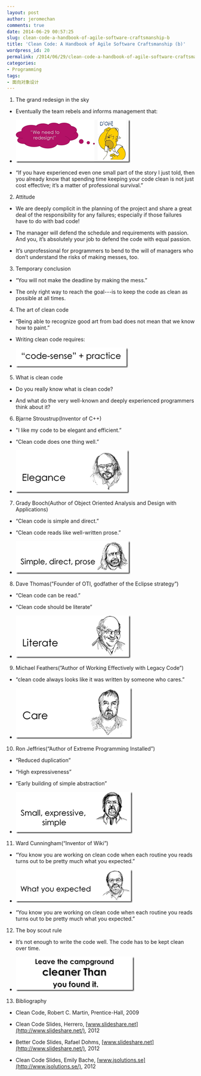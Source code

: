 ```yaml
---
layout: post
author: jeromechan
comments: true
date: 2014-06-29 00:57:25
slug: clean-code-a-handbook-of-agile-software-craftsmanship-b
title: 'Clean Code: A Handbook of Agile Software Craftsmanship (b)'
wordpress_id: 20
permalink: /2014/06/29/clean-code-a-handbook-of-agile-software-craftsmanship-b/
categories:
- Programming
tags:
- 面向对象设计
---
```


1. The grand redesign in the sky

  * Eventually the team rebels and informs management that: 

	
  * ![image](/images/2014-06-29-clean-code-a-handbook-of-agile-software-craftsmanship-b/image_thumb37.png)

	
  * “If you have experienced even one small part of the story I just told, then you already know that spending time keeping your code clean is not just cost effective; it’s a matter of professional survival.” 

2. Attitude 



	
  * We are deeply complicit in the planning of the project and share a great deal of the responsibility for any failures; especially if those failures have to do with bad code! 

	
  * The manager will defend the schedule and requirements with passion. And you, it’s absolutely your job to defend the code with equal passion. 

	
  * It’s unprofessional for programmers to bend to the will of managers who don’t understand the risks of making messes, too. 


3. Temporary conclusion



	
  * “You will not make the deadline by making the mess.” 

	
  * The only right way to reach the goal---is to keep the code as clean as possible at all times. 


4. The art of clean code



	
  * “Being able to recognize good art from bad does not mean that we know how to paint.” 

	
  * Writing clean code requires: 

	
  * ![image](/images/2014-06-29-clean-code-a-handbook-of-agile-software-craftsmanship-b/image_thumb38.png)


5. What is clean code

  * Do you really know what is clean code? 

	
  * And what do the very well-known and deeply experienced programmers think about it? 


6. Bjarne Stroustrup(Inventor of C++)

  * "I like my code to be elegant and efficient.” 

	
  * “Clean code does one thing well.” 

	
  * ![image](/images/2014-06-29-clean-code-a-handbook-of-agile-software-craftsmanship-b/image_thumb39.png)


7. Grady Booch(Author of Object Oriented Analysis and Design with Applications)

  * “Clean code is simple and direct.” 

	
  * “Clean code reads like well-written prose.” 

	
  * ![image](/images/2014-06-29-clean-code-a-handbook-of-agile-software-craftsmanship-b/image_thumb40.png)


8. Dave Thomas(”Founder of OTI, godfather of the Eclipse strategy”)

  * “Clean code can be read.” 

	
  * “Clean code should be literate” 

	
  * ![image](/images/2014-06-29-clean-code-a-handbook-of-agile-software-craftsmanship-b/image_thumb41.png)


9. Michael Feathers(”Author of Working Effectively with Legacy Code”)
	
  * “clean code always looks like it was written by someone who cares.” 

	
  * ![image](/images/2014-06-29-clean-code-a-handbook-of-agile-software-craftsmanship-b/image_thumb42.png)


10. Ron Jeffries(“Author of Extreme Programming Installed”)

	
  * “Reduced duplication” 

	
  * “High expressiveness” 

	
  * “Early building of simple abstraction” 

	
  * ![image](/images/2014-06-29-clean-code-a-handbook-of-agile-software-craftsmanship-b/image_thumb43.png)


11. Ward Cunningham(“Inventor of Wiki”)

	
  * “You know you are working on clean code when each routine you reads turns out to be pretty much what you expected.” 

	
  * ![image](/images/2014-06-29-clean-code-a-handbook-of-agile-software-craftsmanship-b/image_thumb44.png)

	
  * “You know you are working on clean code when each routine you reads turns out to be pretty much what you expected.” 


12. The boy scout rule

  * It’s not enough to write the code well. The code has to be kept clean over time. 

	
  * ![image](/images/2014-06-29-clean-code-a-handbook-of-agile-software-craftsmanship-b/image_thumb45.png)


13. Bibliography 

  * Clean Code, Robert C. Martin, Prentice-Hall, 2009 

	
  * Clean Code Slides, Herrero, [www.slideshare.net](http://www.slideshare.net/), 2012 

	
  * Better Code Slides, Rafael Dohms, [www.slideshare.net](http://www.slideshare.net/), 2012 

	
  * Clean Code Slides, Emily Bache, [www.jsolutions.se](http://www.jsolutions.se/), 2012 



